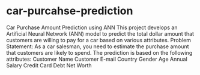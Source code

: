 # car-purcahse-prediction
 Car Purchase Amount Prediction using ANN  This project develops an Artificial Neural Network (ANN) model to predict the total dollar amount that customers are willing to pay for a car based on various attributes.  Problem Statement: As a car salesman, you need to estimate the purchase amount that customers are likely to spend. The prediction is based on the following attributes:  Customer Name Customer E-mail Country Gender Age Annual Salary Credit Card Debt Net Worth
